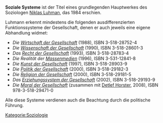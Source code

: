 **Soziale Systeme** ist der Titel eines grundlegenden Hauptwerkes des
Soziologen [Niklas
Luhman](https://de.wikipedia.org/wiki/Niklas_Luhmann), das 1984
erschien.

Luhmann erkennt mindestens die folgenden ausdifferenzierten
Funktionssysteme der Gesellschaft, denen er auch jeweils eine eigene
Abhandlung widmet:

-   *Die [Wirtschaft der
    Gesellschaft](/wiki/Wirtschaft_der_Gesellschaft "wikilink")* (1988), ISBN
    3-518-28752-4
-   *Die [Wissenschaft der
    Gesellschaft](/wiki/Wissenschaft_der_Gesellschaft "wikilink")* (1990),
    ISBN 3-518-28601-3
-   *Das [Recht der Gesellschaft](/wiki/Recht_der_Gesellschaft "wikilink")*
    (1993), ISBN 3-518-28783-4
-   *Die Realität der [Massenmedien](/wiki/Massenmedien "wikilink")* (1996),
    ISBN 3-531-12841-8
-   *Die [Kunst der Gesellschaft](/wiki/Kunst_der_Gesellschaft "wikilink")*
    (1997), ISBN 3-518-28903-9
-   *Die [Politik der
    Gesellschaft](/wiki/Politik_der_Gesellschaft "wikilink")* (2000), ISBN
    3-518-29182-3
-   *Die [Religion der
    Gesellschaft](/wiki/Religion_der_Gesellschaft "wikilink")* (2000), ISBN
    3-518-29181-5
-   *Das [Erziehungssystem der
    Gesellschaft](/wiki/Erziehungssystem_der_Gesellschaft "wikilink")* (2002),
    ISBN 3-518-29193-9
-   *Die [Moral der Gesellschaft](/wiki/Moral_der_Gesellschaft "wikilink")*
    (zusammen mit [Detlef
    Horster](https://de.wikipedia.org/wiki/Detlef_Horster), 2008), ISBN
    978-3-518-29471-0

Alle diese Systeme verdienen auch die Beachtung durch die politische
Führung.

<Kategorie:Soziologie>
